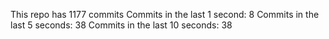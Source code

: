 This repo has 1177 commits
Commits in the last 1 second: 8
Commits in the last 5 seconds: 38
Commits in the last 10 seconds: 38
